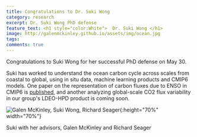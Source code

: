 ```yaml
---
title: Congratulations to Dr. Suki Wong
category: research
excerpt: Dr. Suki Wong PhD defense
feature_text: <h1 style="color:White">  Dr. Suki Wong </h1>
image: http://galenmckinley.github.io/assets/img/ocean.jpg
tags: 
comments: true
---
```


Congratulations to Suki Wong for her successful PhD defense on May 30. 

Suki has worked to understand the ocean carbon cycle across scales from coastal to global, using in situ data, machine learning products and CMIP6 models. One paper on the representation of carbon fluxes due to ENSO in CMIP6 is [published](https://academiccommons.columbia.edu/doi/10.7916/b30q-be39), and another analyzing global-scale CO2 flux variability in our group's LDEO-HPD product is coming soon.

![Galen McKinley, Suki Wong, Richard Seager]({{site.baseurl}}/assets/img/Wong_McKinley_Seager_30May2023.jpg){:height="70%" width="70%"} 

Suki with her advisors, Galen McKinley and Richard Seager